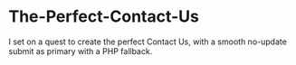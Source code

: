 # The-Perfect-Contact-Us
I set on a quest to create the perfect Contact Us, with a smooth no-update submit as primary with a PHP fallback. 

